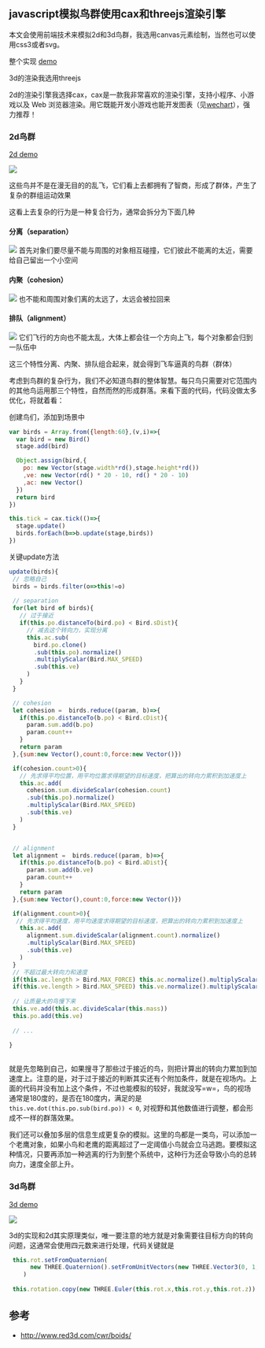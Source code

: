 ## javascript模拟鸟群使用cax和threejs渲染引擎

本文会使用前端技术来模拟2d和3d鸟群，我选用canvas元素绘制，当然也可以使用css3或者svg。

整个实现 [demo](https://dwqdaiwenqi.github.io/flocking-tutorial/site)

3d的渲染我选用threejs 

2d的渲染引擎我选择cax，cax是一款我非常喜欢的渲染引擎，支持小程序、小游戏以及 Web 浏览器渲染。用它既能开发小游戏也能开发图表（见[wechart](https://github.com/dntzhang/wechart)），强力推荐！

### 2d鸟群  
[2d demo](https://dwqdaiwenqi.github.io/flocking-tutorial/site#/2d)

<img src="./flocking2d.gif"/>

这些鸟并不是在漫无目的的乱飞，它们看上去都拥有了智商，形成了群体，产生了复杂的群组运动效果

这看上去复杂的行为是一种复合行为，通常会拆分为下面几种

#### 分离（separation）
<img src="./separation.jpg" style="margin:0 auto;">
首先对象们要尽量不能与周围的对象相互碰撞，它们彼此不能离的太近，需要给自己留出一个小空间


#### 内聚（cohesion）
<img src="./cohesion.jpg" style="margin:0 auto;">
也不能和周围对象们离的太远了，太远会被拉回来

#### 排队（alignment）
<img src="./alignment.jpg" style="margin:0 auto;">
它们飞行的方向也不能太乱，大体上都会往一个方向上飞，每个对象都会归到一队伍中

这三个特性分离、内聚、排队组合起来，就会得到飞车逼真的鸟群（群体）

考虑到鸟群的复杂行为，我们不必知道鸟群的整体智慧。每只鸟只需要对它范围内的其他鸟运用那三个特性，自然而然的形成群落。来看下面的代码，代码没做太多优化，将就着看：

创建鸟们，添加到场景中
```js
var birds = Array.from({length:60},(v,i)=>{
  var bird = new Bird()
  stage.add(bird)

  Object.assign(bird,{
    po: new Vector(stage.width*rd(),stage.height*rd())
    ,ve: new Vector(rd() * 20 - 10, rd() * 20 - 10)
    ,ac: new Vector()
  }) 
  return bird
})

this.tick = cax.tick(()=>{
  stage.update()
  birds.forEach(b=>b.update(stage,birds))
})
```
关键update方法
```js
update(birds){
 // 忽略自己
 birds = birds.filter(o=>this!=o)
 
 // separation
 for(let bird of birds){
   // 过于接近
   if(this.po.distanceTo(bird.po) < Bird.sDist){
     // 减去这个转向力，实现分离
     this.ac.sub(
       bird.po.clone()
       .sub(this.po).normalize()
       .multiplyScalar(Bird.MAX_SPEED)
       .sub(this.ve)
     )
   } 
 }

 // cohesion
 let cohesion =  birds.reduce((param, b)=>{
   if(this.po.distanceTo(b.po) < Bird.cDist){
     param.sum.add(b.po)
     param.count++
   }
   return param
 },{sum:new Vector(),count:0,force:new Vector()})

 if(cohesion.count>0){
   // 先求得平均位置，用平均位置求得期望的目标速度，把算出的转向力累积到加速度上
   this.ac.add(
     cohesion.sum.divideScalar(cohesion.count)
     .sub(this.po).normalize()
     .multiplyScalar(Bird.MAX_SPEED)
     .sub(this.ve)
   )
 }


 // alignment
 let alignment =  birds.reduce((param, b)=>{
   if(this.po.distanceTo(b.po) < Bird.aDist){
     param.sum.add(b.ve)
     param.count++
   }
   return param
 },{sum:new Vector(),count:0,force:new Vector()})

 if(alignment.count>0){
  // 先求得平均速度，用平均速度求得期望的目标速度，把算出的转向力累积到加速度上
   this.ac.add(
     alignment.sum.divideScalar(alignment.count).normalize()
     .multiplyScalar(Bird.MAX_SPEED)
     .sub(this.ve) 
   )
 }
 // 不超过最大转向力和速度
 if(this.ac.length > Bird.MAX_FORCE) this.ac.normalize().multiplyScalar(Bird.MAX_FORCE)
 if(this.ve.length > Bird.MAX_SPEED) this.ve.normalize().multiplyScalar(Bird.MAX_SPEED)
 
 // 让质量大的鸟慢下来
 this.ve.add(this.ac.divideScalar(this.mass))
 this.po.add(this.ve) 
 
 // ...
  
}
 
```
就是先忽略到自己，如果搜寻了那些过于接近的鸟，则把计算出的转向力累加到加速度上。注意的是，对于过于接近的判断其实还有个附加条件，就是在视场内。上面的代码并没有加上这个条件，不过也能模拟的较好，我就没写=w=，鸟的视场通常是180度的，是否在180度内，满足的是 ` this.ve.dot(this.po.sub(bird.po)) < 0 `,
对视野和其他数值进行调整，都会形成不一样的群落效果。

我们还可以叠加多层的信息生成更复杂的模拟。这里的鸟都是一类鸟，可以添加一个老鹰对象，如果小鸟和老鹰的距离超过了一定阈值小鸟就会立马逃跑。要模拟这种情况，只要再添加一种逃离的行为到整个系统中，这种行为还会导致小鸟的总转向力，速度全部上升。

### 3d鸟群 
[3d demo](https://dwqdaiwenqi.github.io/flocking-tutorial/site#/3d)

<img src="./flocking3d.gif"/>

3d的实现和2d其实原理类似，唯一要注意的地方就是对象需要往目标方向的转向问题，这通常会使用四元数来进行处理，代码关键就是
```js
 this.rot.setFromQuaternion(
      new THREE.Quaternion().setFromUnitVectors(new THREE.Vector3(0, 1, 0), new THREE.Vector3(this.ve.x, this.ve.y, this.ve.z).normalize())
    )
    
 this.rotation.copy(new THREE.Euler(this.rot.x,this.rot.y,this.rot.z))
```

## 参考
* http://www.red3d.com/cwr/boids/





